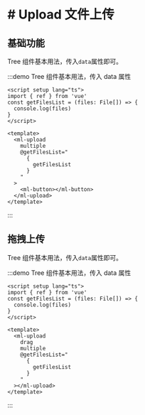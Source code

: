 # # Upload 文件上传

## 基础功能

Tree 组件基本用法，传入`data`属性即可。

:::demo Tree 组件基本用法，传入 data 属性

```vue
<script setup lang="ts">
import { ref } from 'vue'
const getFilesList = (files: File[]) => {
  console.log(files)
}
</script>

<template>
  <ml-upload
    multiple
    @getFilesList="
      {
        getFilesList
      }
    "
  >
    <ml-button></ml-button>
  </ml-upload>
</template>
```

:::

## 拖拽上传

Tree 组件基本用法，传入`data`属性即可。

:::demo Tree 组件基本用法，传入 data 属性

```vue
<script setup lang="ts">
import { ref } from 'vue'
const getFilesList = (files: File[]) => {
  console.log(files)
}
</script>

<template>
  <ml-upload
    drag
    multiple
    @getFilesList="
      {
        getFilesList
      }
    "
  ></ml-upload>
</template>
```

:::
